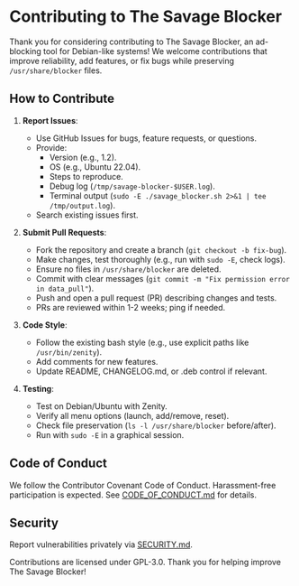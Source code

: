 # Contributing to The Savage Blocker

Thank you for considering contributing to The Savage Blocker, an ad-blocking tool for Debian-like systems! We welcome contributions that improve reliability, add features, or fix bugs while preserving `/usr/share/blocker` files.

## How to Contribute

1. **Report Issues**:
   - Use GitHub Issues for bugs, feature requests, or questions.
   - Provide:
     - Version (e.g., 1.2).
     - OS (e.g., Ubuntu 22.04).
     - Steps to reproduce.
     - Debug log (`/tmp/savage-blocker-$USER.log`).
     - Terminal output (`sudo -E ./savage_blocker.sh 2>&1 | tee /tmp/output.log`).
   - Search existing issues first.

2. **Submit Pull Requests**:
   - Fork the repository and create a branch (`git checkout -b fix-bug`).
   - Make changes, test thoroughly (e.g., run with `sudo -E`, check logs).
   - Ensure no files in `/usr/share/blocker` are deleted.
   - Commit with clear messages (`git commit -m "Fix permission error in data_pull"`).
   - Push and open a pull request (PR) describing changes and tests.
   - PRs are reviewed within 1-2 weeks; ping if needed.

3. **Code Style**:
   - Follow the existing bash style (e.g., use explicit paths like `/usr/bin/zenity`).
   - Add comments for new features.
   - Update README, CHANGELOG.md, or .deb control if relevant.

4. **Testing**:
   - Test on Debian/Ubuntu with Zenity.
   - Verify all menu options (launch, add/remove, reset).
   - Check file preservation (`ls -l /usr/share/blocker` before/after).
   - Run with `sudo -E` in a graphical session.

## Code of Conduct
We follow the Contributor Covenant Code of Conduct. Harassment-free participation is expected. See [CODE_OF_CONDUCT.md](CODE_OF_CONDUCT.md) for details.

## Security
Report vulnerabilities privately via [SECURITY.md](SECURITY.md).

Contributions are licensed under GPL-3.0. Thank you for helping improve The Savage Blocker!
